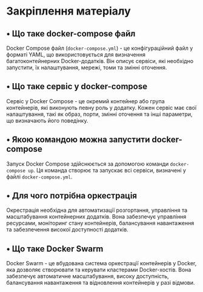 # Закріплення матеріалу

## • Що таке docker-compose файл

Docker Compose файл (`docker-compose.yml`) - це конфігураційний файл у форматі YAML, що використовується для визначення багатоконтейнерних Docker-додатків. Він описує сервіси, які необхідно запустити, їх налаштування, мережі, томи та змінні оточення.

## • Що таке сервіс у docker-compose

Сервіс у Docker Compose - це окремий контейнер або група контейнерів, які виконують певну роль у додатку. Кожен сервіс має свої налаштування, такі як образ, порти, змінні оточення та інші параметри, що визначають його поведінку.

## • Якою командою можна запустити docker-compose

Запуск Docker Compose здійснюється за допомогою команди `docker-compose up`. Ця команда створює та запускає всі сервіси, визначені у файлі `docker-compose.yml`.

## • Для чого потрібна оркестрація

Окрестрація необхідна для автоматизації розгортання, управління та масштабування контейнерних додатків. Вона забезпечує управління ресурсами, моніторинг стану контейнерів, балансування навантаження та забезпечення високої доступності додатків.

## • Що таке Docker Swarm

Docker Swarm - це вбудована система оркестрації контейнерів у Docker, яка дозволяє створювати та керувати кластерами Docker-хостів. Вона забезпечує автоматичне масштабування, високу доступність, балансування навантаження та відновлення контейнерів у разі відмови.
